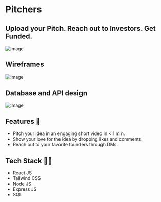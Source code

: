 # Pitchers
## Upload your Pitch. Reach out to Investors. Get Funded.



![image](https://user-images.githubusercontent.com/52736997/195979401-925fa337-11a9-4a3d-a3f4-ec7ca269e240.png)

## Wireframes

![image](https://user-images.githubusercontent.com/52736997/195979449-94886b15-0a2d-4bc4-b9a6-f8b811a7f7c4.png)

## Database and API design

![image](https://user-images.githubusercontent.com/52736997/195979483-90a9d245-0133-4ffb-b47a-03ade852e65e.png)


## Features 🎊
- Pitch your idea in an engaging short video in < 1 min.
- Show your love for the idea by dropping likes and comments.
- Reach out to your favorite founders through DMs.

## Tech Stack 👩‍💻
- React JS
- Tailwind CSS
- Node JS
- Express JS
- SQL
